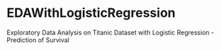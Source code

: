 # EDAWithLogisticRegression
Exploratory Data Analysis on Titanic Dataset with Logistic Regression - Prediction of Survival
